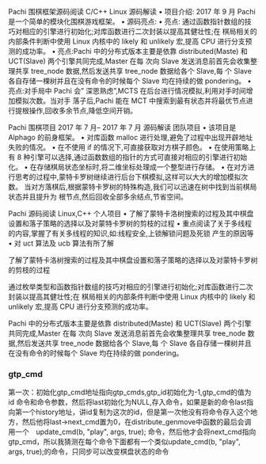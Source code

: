 Pachi 围棋框架源码阅读
C/C++
Linux
源码解读
• 项目介绍:
2017 年 9 月
Pachi 是一个简单的模块化围棋游戏框架。
• 源码亮点:
• 亮点: 通过函数指针数组的技巧对相应的引擎进行初始化;对库函数进行二次封装以提高其健壮性;在
棋局相关的内部条件判断中使用 Linux 内核中的 likely 和 unlikely 宏,提高 CPU 进行分支预测的成功率。
• 亮点:Pachi 中的分布式版本主要是依靠 distributed(Maste) 和 UCT(Slave) 两个引擎共同完成,Master 在每
次向 Slave 发送消息前首先会收集整理共享 tree_node 数据,然后发送共享 tree_node 数据给各个 Slave,每
个 Slave 各自存储一棵树并且在没有命令的时候每个 Slave 均在持续的做 pondering。
• 亮点:对手局中 Pachi 会” 深思熟虑”,MCTS 在后台进行情况模拟,利用对手时间增加模拟次数。当对手
落子后,Pachi 能在 MCT 中搜索到最有状态并将最优节点进行提根操作,回收多余节点,降低空间开销。







Pachi 围棋项目
2017 年 7 月– 2017 年 7 月
源码解读 团队项目
• 该项目是 Alphago 的前身框架。
• 对库函数 malloc 进行处理,避免了过程中出现开辟地址失败的情况。
• 在不使用 if 的情况下,可直接获取对方棋子颜色。
• 在使用策略上有 8 种引擎可以选择,通过函数数组的指针的方式可直接对相应的引擎进行初始化。
• 在存储棋局状态坐标时,将二维坐标处理成一个整型进行存储。
• 在对方进行思考的过程中,蒙特卡罗树继续进行后台下棋模拟,这样可以大大的增加模拟次数。
当对方落棋后,根据蒙特卡罗树的特殊构造,我们可以迅速在树中找到当前棋局状态并且提升为
根节点,然后回收全部多余结点,节省空间。



Pachi 源码阅读
Linux,C++ 个人项目
• 了解了蒙特卡洛树搜索的过程及其中棋盘设置和落子策略的选择以及对蒙特卡罗树的剪枝的过程
• 重点阅读了关于多线程的内容,掌握了有关多线程的知识,如:线程安全,上锁解锁问题及死锁
产生的原因等
• 对 uct 算法及 ucb 算法有所了解



了解了蒙特卡洛树搜索的过程及其中棋盘设置和落子策略的选择以及对蒙特卡罗树的剪枝的过程

通过枚举类型和函数指针数组的技巧对相应的引擎进行初始化;对库函数进行二次封装以提高其健壮性;在
棋局相关的内部条件判断中使用 Linux 内核中的 likely 和 unlikely 宏,提高 CPU 进行分支预测的成功率。

Pachi 中的分布式版本主要是依靠 distributed(Maste) 和 UCT(Slave) 两个引擎共同完成,Master 在每
次向 Slave 发送消息前首先会收集整理共享 tree_node 数据,然后发送共享 tree_node 数据给各个 Slave,每
个 Slave 各自存储一棵树并且在没有命令的时候每个 Slave 均在持续的做 pondering。















### gtp_cmd

第一次：初始化gtp_cmd地址指向gtp_cmds,gtp_id初始化为-1,gtp_cmd的值为　id 命令和命令参数，然后将last初始化为NULL,存入命令，如果是新的命令last指向第一个history地址，讲id复制为这次的id，但是第一次他没有将命令存入这个地方，然后他将last->next_cmd置为0，在distribute_genmove中函数的最后会调用一个　update_cmd(b, "play", args, true); 命令，然后他才会将next_cmd指向gtp_cmd，所以我猜测在每个命令下面都有一个类似update_cmd(b, "play", args, true);的命令，只同步可以改变棋盘状态的命令